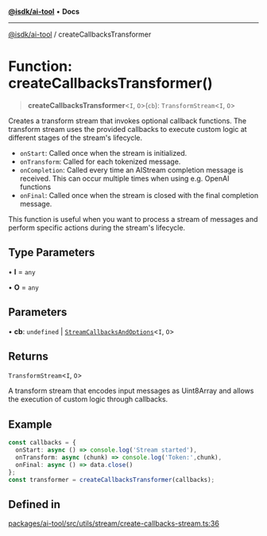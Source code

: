 [**@isdk/ai-tool**](../README.md) • **Docs**

***

[@isdk/ai-tool](../globals.md) / createCallbacksTransformer

# Function: createCallbacksTransformer()

> **createCallbacksTransformer**\<`I`, `O`\>(`cb`): `TransformStream`\<`I`, `O`\>

Creates a transform stream that invokes optional callback functions.
The transform stream uses the provided callbacks to execute custom logic at different stages of the stream's lifecycle.
- `onStart`: Called once when the stream is initialized.
- `onTransform`: Called for each tokenized message.
- `onCompletion`: Called every time an AIStream completion message is received. This can occur multiple times when using e.g. OpenAI functions
- `onFinal`: Called once when the stream is closed with the final completion message.

This function is useful when you want to process a stream of messages and perform specific actions during the stream's lifecycle.

## Type Parameters

• **I** = `any`

• **O** = `any`

## Parameters

• **cb**: `undefined` \| [`StreamCallbacksAndOptions`](../interfaces/StreamCallbacksAndOptions.md)\<`I`, `O`\>

## Returns

`TransformStream`\<`I`, `O`\>

A transform stream that encodes input messages as Uint8Array and allows the execution of custom logic through callbacks.

## Example

```ts
const callbacks = {
  onStart: async () => console.log('Stream started'),
  onTransform: async (chunk) => console.log('Token:',chunk),
  onFinal: async () => data.close()
};
const transformer = createCallbacksTransformer(callbacks);
```

## Defined in

[packages/ai-tool/src/utils/stream/create-callbacks-stream.ts:36](https://github.com/isdk/ai-tool.js/blob/e324043799402aa2caa41711a9168487ab85c166/src/utils/stream/create-callbacks-stream.ts#L36)
